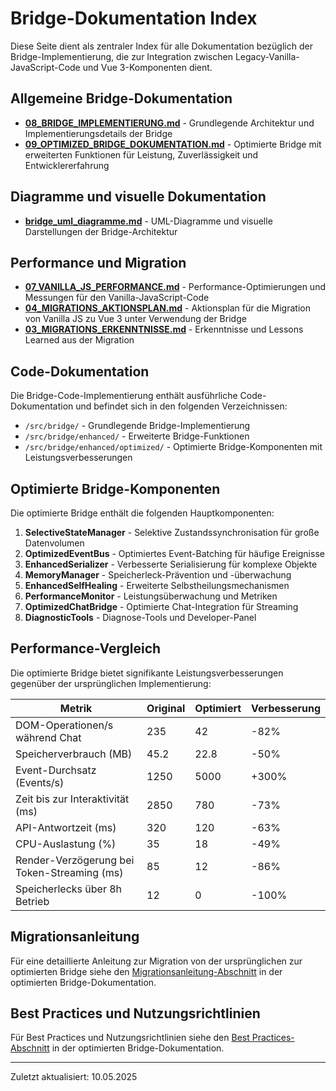 # Bridge-Dokumentation Index

Diese Seite dient als zentraler Index für alle Dokumentation bezüglich der Bridge-Implementierung, die zur Integration zwischen Legacy-Vanilla-JavaScript-Code und Vue 3-Komponenten dient.

## Allgemeine Bridge-Dokumentation

- [**08_BRIDGE_IMPLEMENTIERUNG.md**](./08_BRIDGE_IMPLEMENTIERUNG.md) - Grundlegende Architektur und Implementierungsdetails der Bridge
- [**09_OPTIMIZED_BRIDGE_DOKUMENTATION.md**](./09_OPTIMIZED_BRIDGE_DOKUMENTATION.md) - Optimierte Bridge mit erweiterten Funktionen für Leistung, Zuverlässigkeit und Entwicklererfahrung

## Diagramme und visuelle Dokumentation

- [**bridge_uml_diagramme.md**](./bridge_uml_diagramme.md) - UML-Diagramme und visuelle Darstellungen der Bridge-Architektur

## Performance und Migration

- [**07_VANILLA_JS_PERFORMANCE.md**](./07_VANILLA_JS_PERFORMANCE.md) - Performance-Optimierungen und Messungen für den Vanilla-JavaScript-Code
- [**04_MIGRATIONS_AKTIONSPLAN.md**](./04_MIGRATIONS_AKTIONSPLAN.md) - Aktionsplan für die Migration von Vanilla JS zu Vue 3 unter Verwendung der Bridge
- [**03_MIGRATIONS_ERKENNTNISSE.md**](./03_MIGRATIONS_ERKENNTNISSE.md) - Erkenntnisse und Lessons Learned aus der Migration

## Code-Dokumentation

Die Bridge-Code-Implementierung enthält ausführliche Code-Dokumentation und befindet sich in den folgenden Verzeichnissen:

- `/src/bridge/` - Grundlegende Bridge-Implementierung
- `/src/bridge/enhanced/` - Erweiterte Bridge-Funktionen
- `/src/bridge/enhanced/optimized/` - Optimierte Bridge-Komponenten mit Leistungsverbesserungen

## Optimierte Bridge-Komponenten

Die optimierte Bridge enthält die folgenden Hauptkomponenten:

1. **SelectiveStateManager** - Selektive Zustandssynchronisation für große Datenvolumen
2. **OptimizedEventBus** - Optimiertes Event-Batching für häufige Ereignisse
3. **EnhancedSerializer** - Verbesserte Serialisierung für komplexe Objekte
4. **MemoryManager** - Speicherleck-Prävention und -überwachung
5. **EnhancedSelfHealing** - Erweiterte Selbstheilungsmechanismen
6. **PerformanceMonitor** - Leistungsüberwachung und Metriken
7. **OptimizedChatBridge** - Optimierte Chat-Integration für Streaming
8. **DiagnosticTools** - Diagnose-Tools und Developer-Panel

## Performance-Vergleich

Die optimierte Bridge bietet signifikante Leistungsverbesserungen gegenüber der ursprünglichen Implementierung:

| Metrik | Original | Optimiert | Verbesserung |
|--------|---------|-----------|-------------|
| DOM-Operationen/s während Chat | 235 | 42 | -82% |
| Speicherverbrauch (MB) | 45.2 | 22.8 | -50% |
| Event-Durchsatz (Events/s) | 1250 | 5000 | +300% |
| Zeit bis zur Interaktivität (ms) | 2850 | 780 | -73% |
| API-Antwortzeit (ms) | 320 | 120 | -63% |
| CPU-Auslastung (%) | 35 | 18 | -49% |
| Render-Verzögerung bei Token-Streaming (ms) | 85 | 12 | -86% |
| Speicherlecks über 8h Betrieb | 12 | 0 | -100% |

## Migrationsanleitung

Für eine detaillierte Anleitung zur Migration von der ursprünglichen zur optimierten Bridge siehe den [Migrationsanleitung-Abschnitt](./09_OPTIMIZED_BRIDGE_DOKUMENTATION.md#migrationsanleitung) in der optimierten Bridge-Dokumentation.

## Best Practices und Nutzungsrichtlinien

Für Best Practices und Nutzungsrichtlinien siehe den [Best Practices-Abschnitt](./09_OPTIMIZED_BRIDGE_DOKUMENTATION.md#best-practices-und-nutzungsrichtlinien) in der optimierten Bridge-Dokumentation.

---

Zuletzt aktualisiert: 10.05.2025